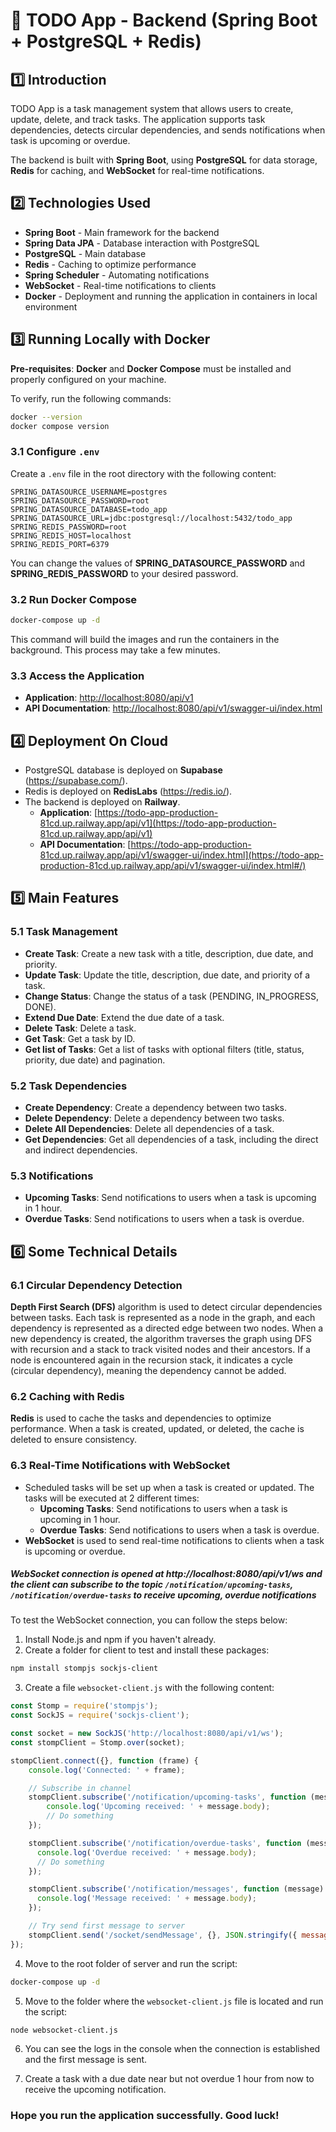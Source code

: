# 📌 TODO App - Backend (Spring Boot + PostgreSQL + Redis)

## 1️⃣ Introduction

TODO App is a task management system that allows users to create, update, delete, and track tasks. The application supports task dependencies, detects circular dependencies, and sends notifications when task is upcoming or overdue.

The backend is built with **Spring Boot**, using **PostgreSQL** for data storage, **Redis** for caching, and **WebSocket** for real-time notifications.

## 2️⃣ Technologies Used

- **Spring Boot** - Main framework for the backend
- **Spring Data JPA** - Database interaction with PostgreSQL
- **PostgreSQL** - Main database
- **Redis** - Caching to optimize performance
- **Spring Scheduler** - Automating notifications
- **WebSocket** - Real-time notifications to clients
- **Docker** - Deployment and running the application in containers in local environment

## 3️⃣ Running Locally with Docker

**Pre-requisites**: **Docker** and **Docker Compose** must be installed and properly configured on your machine.

To verify, run the following commands:

```bash
docker --version
docker compose version
```

### 3.1 Configure `.env`

Create a `.env` file in the root directory with the following content:

```env
SPRING_DATASOURCE_USERNAME=postgres
SPRING_DATASOURCE_PASSWORD=root
SPRING_DATASOURCE_DATABASE=todo_app
SPRING_DATASOURCE_URL=jdbc:postgresql://localhost:5432/todo_app
SPRING_REDIS_PASSWORD=root
SPRING_REDIS_HOST=localhost
SPRING_REDIS_PORT=6379
```

You can change the values of **SPRING_DATASOURCE_PASSWORD** and **SPRING_REDIS_PASSWORD** to your desired password.

### 3.2 Run Docker Compose

```bash
docker-compose up -d
```
This command will build the images and run the containers in the background. This process may take a few minutes.

### 3.3 Access the Application

- **Application**: [http://localhost:8080/api/v1](http://localhost:8080/api/v1)
- **API Documentation**: [http://localhost:8080/api/v1/swagger-ui/index.html](http://localhost:8080/api/v1/swagger-ui/index.html#/)

## 4️⃣ Deployment On Cloud

- PostgreSQL database is deployed on **Supabase** (https://supabase.com/).
- Redis is deployed on **RedisLabs** (https://redis.io/).
- The backend is deployed on **Railway**.
  - **Application**: [https://todo-app-production-81cd.up.railway.app/api/v1](https://todo-app-production-81cd.up.railway.app/api/v1)
  - **API Documentation**: [https://todo-app-production-81cd.up.railway.app/api/v1/swagger-ui/index.html](https://todo-app-production-81cd.up.railway.app/api/v1/swagger-ui/index.html#/)

## 5️⃣ Main Features

### 5.1 Task Management

- **Create Task**: Create a new task with a title, description, due date, and priority.
- **Update Task**: Update the title, description, due date, and priority of a task.
- **Change Status**: Change the status of a task (PENDING, IN_PROGRESS, DONE).
- **Extend Due Date**: Extend the due date of a task.
- **Delete Task**: Delete a task.
- **Get Task**: Get a task by ID.
- **Get list of Tasks**: Get a list of tasks with optional filters (title, status, priority, due date) and pagination.

### 5.2 Task Dependencies

- **Create Dependency**: Create a dependency between two tasks.
- **Delete Dependency**: Delete a dependency between two tasks.
- **Delete All Dependencies**: Delete all dependencies of a task.
- **Get Dependencies**: Get all dependencies of a task, including the direct and indirect dependencies.

### 5.3 Notifications

- **Upcoming Tasks**: Send notifications to users when a task is upcoming in 1 hour.
- **Overdue Tasks**: Send notifications to users when a task is overdue.

## 6️⃣ Some Technical Details

### 6.1 Circular Dependency Detection

**Depth First Search (DFS)** algorithm is used to detect circular dependencies between tasks. Each task is represented as a node in the graph, and each dependency is represented as a directed edge between two nodes. When a new dependency is created, the algorithm traverses the graph using DFS with recursion and a stack to track visited nodes and their ancestors. If a node is encountered again in the recursion stack, it indicates a cycle (circular dependency), meaning the dependency cannot be added.

### 6.2 Caching with Redis

**Redis** is used to cache the tasks and dependencies to optimize performance. When a task is created, updated, or deleted, the cache is deleted to ensure consistency.

### 6.3 Real-Time Notifications with WebSocket

- Scheduled tasks will be set up when a task is created or updated. The tasks will be executed at 2 different times:
  - **Upcoming Tasks**: Send notifications to users when a task is upcoming in 1 hour.
  - **Overdue Tasks**: Send notifications to users when a task is overdue.
- **WebSocket** is used to send real-time notifications to clients when a task is upcoming or overdue.

##### WebSocket connection is opened at http://localhost:8080/api/v1/ws and the client can subscribe to the topic `/notification/upcoming-tasks`, `/notification/overdue-tasks` to receive upcoming, overdue notifications

To test the WebSocket connection, you can follow the steps below:

1. Install Node.js and npm if you haven't already.
2. Create a folder for client to test and install these packages:

```bash
npm install stompjs sockjs-client
```

3. Create a file `websocket-client.js` with the following content:

```javascript
const Stomp = require('stompjs');
const SockJS = require('sockjs-client');

const socket = new SockJS('http://localhost:8080/api/v1/ws'); 
const stompClient = Stomp.over(socket);

stompClient.connect({}, function (frame) {
    console.log('Connected: ' + frame);

    // Subscribe in channel
    stompClient.subscribe('/notification/upcoming-tasks', function (message) {
        console.log('Upcoming received: ' + message.body);
        // Do something
    });

    stompClient.subscribe('/notification/overdue-tasks', function (message) {
      console.log('Overdue received: ' + message.body);
      // Do something
    });

    stompClient.subscribe('/notification/messages', function (message) {
      console.log('Message received: ' + message.body);
    });

    // Try send first message to server
    stompClient.send('/socket/sendMessage', {}, JSON.stringify({ message: 'Hello from STOMP client' }));
});
```

4. Move to the root folder of server and run the script:

```bash
docker-compose up -d
```

5. Move to the folder where the `websocket-client.js` file is located and run the script:

```bash
node websocket-client.js
```

6. You can see the logs in the console when the connection is established and the first message is sent.

7. Create a task with a due date near but not overdue 1 hour from now to receive the upcoming notification.


### Hope you run the application successfully. Good luck!
